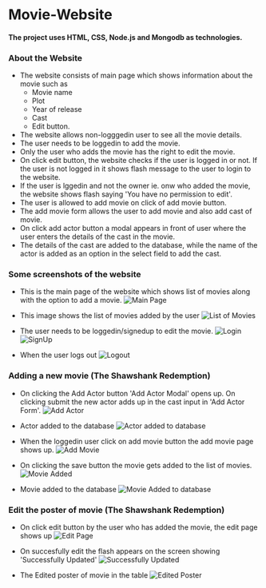 # Movie-Website

#### The project uses HTML, CSS, Node.js and Mongodb as technologies.



### About the Website
* The website consists of main page which shows information about the movie such as 
  * Movie name
  * Plot 
  * Year of release
  * Cast  
  * Edit button.
* The website allows non-logggedin user to see all the movie details.
* The user needs to be loggedin to add the movie.
* Only the user who adds the movie has the right to edit the movie.
* On click edit button, the website checks if the user is logged in or not. If the user is not logged in it shows flash message to the user to login to the website.
* If the user is lggedin and not the owner ie. onw who added the movie, the website shows flash saying 'You have no permission to edit'.
* The user is allowed to add movie on click of add movie button.
* The add movie form allows the user to add movie and also add cast of movie.
* On click add actor button a modal appears in front of user where the user enters the details of the cast in the movie.
* The details of the cast are added to the database, while the name of the actor is added as an option in the select field to add the cast.



### Some screenshots of the website
* This is the main page of the website which shows list of movies along with the option to add a movie.
![Main Page](https://github.com/Bhaveshm23/Movie-Website/blob/master/MovieWebsite/main-page.JPG) 

* This image shows the list of movies added by the user
![List of Movies](https://github.com/Bhaveshm23/Movie-Website/blob/master/MovieWebsite/list-of-movies.JPG)
 
* The user needs to be loggedin/signedup to edit the movie.
![Login](https://github.com/Bhaveshm23/Movie-Website/blob/master/MovieWebsite/login-form.JPG)
![SignUp](https://github.com/Bhaveshm23/Movie-Website/blob/master/MovieWebsite/signup-form.JPG)

* When the user logs out 
![Logout](https://github.com/Bhaveshm23/Movie-Website/blob/master/MovieWebsite/loggedout.JPG)

### Adding a new movie (The Shawshank Redemption)

 
  
* On clicking the Add Actor button 'Add Actor Modal' opens up. On clicking submit the new actor adds up in the cast input in 'Add Actor Form'.
 ![Add Actor](https://github.com/Bhaveshm23/Movie-Website/blob/master/MovieWebsite/actor-modal.JPG)


* Actor added to the database
![Actor added to database](https://github.com/Bhaveshm23/Movie-Website/blob/master/MovieWebsite/actor-added-to-db.JPG)


* When the loggedin user click on add movie button the add movie page shows up.
  ![Add Movie](https://github.com/Bhaveshm23/Movie-Website/blob/master/MovieWebsite/add%20movie.JPG)


* On clicking the save button the movie gets added to the list of movies.
 ![Movie Added](https://github.com/Bhaveshm23/Movie-Website/blob/master/MovieWebsite/new-movie-added.JPG)


 * Movie added to the database
 ![Movie Added to database](https://github.com/Bhaveshm23/Movie-Website/blob/master/MovieWebsite/movie-added-to-db.JPG)
 
 
 ### Edit the poster of movie (The Shawshank Redemption)
 
 * On click edit button by the user who has added the movie, the edit page shows up
 ![Edit Page](https://github.com/Bhaveshm23/Movie-Website/blob/master/MovieWebsite/edit-movie.JPG)
 
 
 * On succesfully edit the flash appears on the screen showing 'Successfully Updated'
 ![Successfully Updated](https://github.com/Bhaveshm23/Movie-Website/blob/master/MovieWebsite/successfully-updated-flash.JPG)
 
 
 * The Edited poster of movie in the table
 ![Edited Poster](https://github.com/Bhaveshm23/Movie-Website/blob/master/MovieWebsite/edit-movie-image.JPG)



